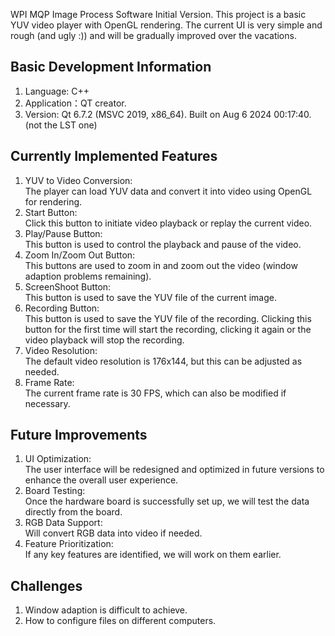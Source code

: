 WPI MQP Image Process Software Initial Version. This project is a basic YUV video player with OpenGL rendering. The current UI is very simple and rough (and ugly :)) and will be gradually improved over the vacations.

Basic Development Information
-
1. Language: C++
2. Application：QT creator. 
3. Version: Qt 6.7.2 (MSVC 2019, x86_64). Built on Aug 6 2024 00:17:40. (not the LST one)

Currently Implemented Features
-
1. YUV to Video Conversion: <br>The player can load YUV data and convert it into video using OpenGL for rendering.
2. Start Button: <br>Click this button to initiate video playback or replay the current video.
3. Play/Pause Button: <br>This button is used to control the playback and pause of the video.
4. Zoom In/Zoom Out Button: <br>This buttons are used to zoom in and zoom out the video (window adaption problems remaining).
5. ScreenShoot Button: <br>This button is used to save the YUV file of the current image.
6. Recording Button: <br>This button is used to save the YUV file of the recording. Clicking this button for the first time will start the recording, clicking it again or the video playback will stop the recording.
7. Video Resolution: <br>The default video resolution is 176x144, but this can be adjusted as needed.
8. Frame Rate: <br>The current frame rate is 30 FPS, which can also be modified if necessary.

Future Improvements
-
1. UI Optimization: <br>The user interface will be redesigned and optimized in future versions to enhance the overall user experience.
2. Board Testing: <br>Once the hardware board is successfully set up, we will test the data directly from the board.
3. RGB Data Support: <br>Will convert RGB data into video if needed.
4. Feature Prioritization: <br>If any key features are identified, we will work on them earlier.

Challenges
-
1. Window adaption is difficult to achieve.
2. How to configure files on different computers.
